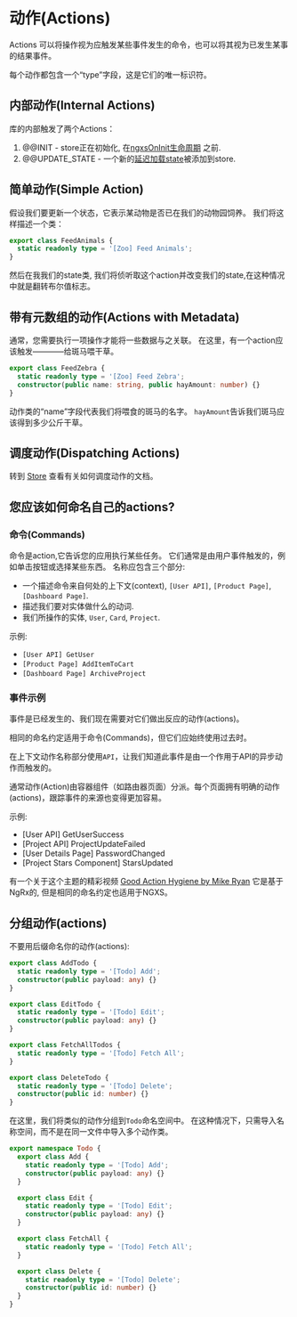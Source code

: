 # 动作(Actions)

Actions 可以将操作视为应触发某些事件发生的命令，也可以将其视为已发生某事的结果事件。

每个动作都包含一个“type”字段，这是它们的唯一标识符。

## 内部动作(Internal Actions)

库的内部触发了两个Actions：

1. @@INIT - store正在初始化, 在[ngxsOnInit生命周期](../advanced/life-cycle.md) 之前.
2. @@UPDATE\_STATE - 一个新的[延迟加载state](../advanced/lazy.md)被添加到store.

## 简单动作(Simple Action)

假设我们要更新一个状态，它表示某动物是否已在我们的动物园饲养。 我们将这样描述一个类：

```typescript
export class FeedAnimals {
  static readonly type = '[Zoo] Feed Animals';
}
```

然后在我我们的state类, 我们将侦听取这个action并改变我们的state,在这种情况中就是翻转布尔值标志。

## 带有元数组的动作(Actions with Metadata)

通常，您需要执行一项操作才能将一些数据与之关联。 在这里，有一个action应该触发————给斑马喂干草。

```typescript
export class FeedZebra {
  static readonly type = '[Zoo] Feed Zebra';
  constructor(public name: string, public hayAmount: number) {}
}
```

动作类的“name”字段代表我们将喂食的斑马的名字。 `hayAmount`告诉我们斑马应该得到多少公斤干草。

## 调度动作\(Dispatching Actions\)

转到 [Store](store.md) 查看有关如何调度动作的文档。

## 您应该如何命名自己的actions?

### 命令\(Commands\)

命令是action,它告诉您的应用执行某些任务。 它们通常是由用户事件触发的，例如单击按钮或选择某些东西。 名称应包含三个部分:

* 一个描述命令来自何处的上下文\(context\), `[User API]`, `[Product Page]`, `[Dashboard Page]`.
* 描述我们要对实体做什么的动词.
* 我们所操作的实体, `User`, `Card`, `Project`.

示例:

* `[User API] GetUser`
* `[Product Page] AddItemToCart`
* `[Dashboard Page] ArchiveProject`

### 事件示例

事件是已经发生的、我们现在需要对它们做出反应的动作\(actions\)。

相同的命名约定适用于命令\(Commands\)，但它们应始终使用过去时。

在上下文动作名称部分使用`API`，让我们知道此事件是由一个作用于API的异步动作而触发的。

通常动作\(Action\)由容器组件（如路由器页面）分派。每个页面拥有明确的动作\(actions\)，跟踪事件的来源也变得更加容易。

示例:

* \[User API\] GetUserSuccess
* \[Project API\] ProjectUpdateFailed
* \[User Details Page\] PasswordChanged
* \[Project Stars Component\] StarsUpdated

有一个关于这个主题的精彩视频 [Good Action Hygiene by Mike Ryan](https://www.youtube.com/watch?v=JmnsEvoy-gY) 它是基于NgRx的, 但是相同的命名约定也适用于NGXS。

## 分组动作\(actions\)

不要用后缀命名你的动作\(actions\):

```typescript
export class AddTodo {
  static readonly type = '[Todo] Add';
  constructor(public payload: any) {}
}

export class EditTodo {
  static readonly type = '[Todo] Edit';
  constructor(public payload: any) {}
}

export class FetchAllTodos {
  static readonly type = '[Todo] Fetch All';
}

export class DeleteTodo {
  static readonly type = '[Todo] Delete';
  constructor(public id: number) {}
}
```

在这里，我们将类似的动作分组到`Todo`命名空间中。 在这种情况下，只需导入名称空间，而不是在同一文件中导入多个动作类。

```typescript
export namespace Todo {
  export class Add {
    static readonly type = '[Todo] Add';
    constructor(public payload: any) {}
  }

  export class Edit {
    static readonly type = '[Todo] Edit';
    constructor(public payload: any) {}
  }

  export class FetchAll {
    static readonly type = '[Todo] Fetch All';
  }

  export class Delete {
    static readonly type = '[Todo] Delete';
    constructor(public id: number) {}
  }
}
```

